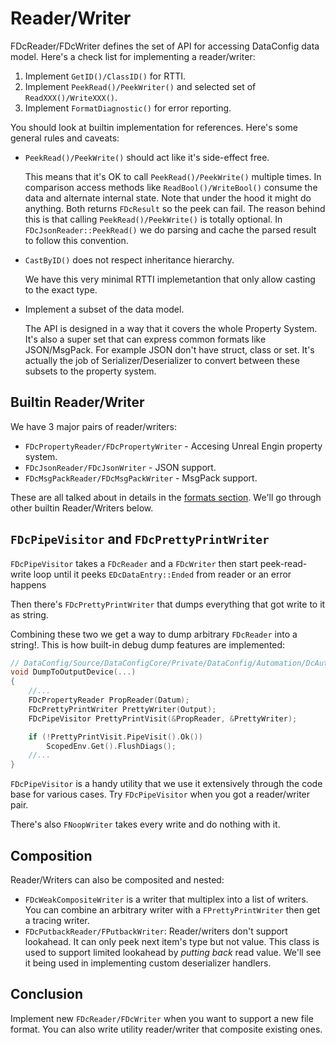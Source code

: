 # Reader/Writer

FDcReader/FDcWriter defines the set of API for accessing DataConfig data model. Here's a check list for implementing a reader/writer:

1. Implement `GetID()/ClassID()` for RTTI.
2. Implement `PeekRead()/PeekWriter()` and selected set of `ReadXXX()/WriteXXX()`.
3. Implement `FormatDiagnostic()` for error reporting.

You should look at builtin implementation for references. Here's some general rules and caveats:

- `PeekRead()/PeekWrite()` should act like it's side-effect free.

   This means that it's OK to call `PeekRead()/PeekWrite()` multiple times. In comparison access methods like `ReadBool()/WriteBool()` consume the data and alternate internal state. Note that under the hood it might do anything. Both returns `FDcResult` so the peek can fail. The reason behind this is that calling `PeekRead()/PeekWrite()` is totally optional. In `FDcJsonReader::PeekRead()` we do parsing and cache the parsed result to follow this convention.

- `CastByID()` does not respect inheritance hierarchy.

   We have this very minimal RTTI implemetantion that only allow casting to the exact type.

- Implement a subset of the data model.

  The API is designed in a way that it covers the whole Property System. It's also a super set that can express common formats like JSON/MsgPack. For example JSON don't have struct, class or set. It's actually the job of Serializer/Deserializer to convert between these subsets to the property system.

## Builtin Reader/Writer

We have 3 major pairs of reader/writers:

* `FDcPropertyReader/FDcPropertyWriter` - Accesing Unreal Engin property system.
* `FDcJsonReader/FDcJsonWriter` - JSON support.
* `FDcMsgPackReader/FDcMsgPackWriter` - MsgPack support.

These are all talked about in details in the [formats section][1]. We'll go through other builtin Reader/Writers below.

## `FDcPipeVisitor` and `FDcPrettyPrintWriter`

`FDcPipeVisitor` takes a `FDcReader` and a `FDcWriter` then start peek-read-write loop until it peeks `EDcDataEntry::Ended` from reader or an error happens 

Then there's `FDcPrettyPrintWriter` that dumps everything that got write to it as string.

Combining these two we get a way to dump arbitrary `FDcReader` into a string!. This is how built-in debug dump features are implemented:

```c++
// DataConfig/Source/DataConfigCore/Private/DataConfig/Automation/DcAutomationUtils.cpp
void DumpToOutputDevice(...)
{
    //...
    FDcPropertyReader PropReader(Datum);
    FDcPrettyPrintWriter PrettyWriter(Output);
    FDcPipeVisitor PrettyPrintVisit(&PropReader, &PrettyWriter);

    if (!PrettyPrintVisit.PipeVisit().Ok())
        ScopedEnv.Get().FlushDiags();
    //...
}
```

`FDcPipeVisitor` is a handy utility that we use it extensively through the code base for various cases. Try `FDcPipeVisitor` when you got a reader/writer pair.

There's also `FNoopWriter` takes every write and do nothing with it.

## Composition

Reader/Writers can also be composited and nested:

* `FDcWeakCompositeWriter` is a writer that multiplex into a list of writers. You can combine an arbitrary writer with a `FPrettyPrintWriter` then get a tracing writer.
* `FDcPutbackReader/FPutbackWriter`: Reader/writers don't support lookahead. It can only peek next item's type but not value. This class is used to support limited lookahead by *putting back* read value. We'll see it being used in implementing custom deserializer handlers.

## Conclusion

Implement new `FDcReader/FDcWriter` when you want to support a new file format. You can also write utility reader/writer that composite existing ones.

[1]:../Formats/index.html "Formats"












